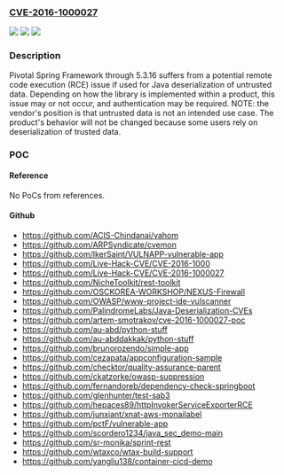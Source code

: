 ### [CVE-2016-1000027](https://cve.mitre.org/cgi-bin/cvename.cgi?name=CVE-2016-1000027)
![](https://img.shields.io/static/v1?label=Product&message=n%2Fa&color=blue)
![](https://img.shields.io/static/v1?label=Version&message=n%2Fa&color=blue)
![](https://img.shields.io/static/v1?label=Vulnerability&message=n%2Fa&color=brighgreen)

### Description

Pivotal Spring Framework through 5.3.16 suffers from a potential remote code execution (RCE) issue if used for Java deserialization of untrusted data. Depending on how the library is implemented within a product, this issue may or not occur, and authentication may be required. NOTE: the vendor's position is that untrusted data is not an intended use case. The product's behavior will not be changed because some users rely on deserialization of trusted data.

### POC

#### Reference
No PoCs from references.

#### Github
- https://github.com/ACIS-Chindanai/vahom
- https://github.com/ARPSyndicate/cvemon
- https://github.com/IkerSaint/VULNAPP-vulnerable-app
- https://github.com/Live-Hack-CVE/CVE-2016-1000
- https://github.com/Live-Hack-CVE/CVE-2016-1000027
- https://github.com/NicheToolkit/rest-toolkit
- https://github.com/OSCKOREA-WORKSHOP/NEXUS-Firewall
- https://github.com/OWASP/www-project-ide-vulscanner
- https://github.com/PalindromeLabs/Java-Deserialization-CVEs
- https://github.com/artem-smotrakov/cve-2016-1000027-poc
- https://github.com/au-abd/python-stuff
- https://github.com/au-abddakkak/python-stuff
- https://github.com/brunorozendo/simple-app
- https://github.com/cezapata/appconfiguration-sample
- https://github.com/checktor/quality-assurance-parent
- https://github.com/ckatzorke/owasp-suppression
- https://github.com/fernandoreb/dependency-check-springboot
- https://github.com/glenhunter/test-sab3
- https://github.com/hepaces89/httpInvokerServiceExporterRCE
- https://github.com/junxiant/xnat-aws-monailabel
- https://github.com/pctF/vulnerable-app
- https://github.com/scordero1234/java_sec_demo-main
- https://github.com/sr-monika/sprint-rest
- https://github.com/wtaxco/wtax-build-support
- https://github.com/yangliu138/container-cicd-demo

